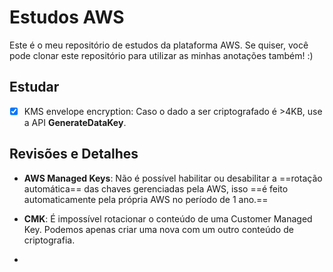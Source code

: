 # Estudos AWS
Este é o meu repositório de estudos da plataforma AWS. Se quiser, você pode clonar este repositório para utilizar as minhas anotações também! :)


## Estudar
- [x] KMS envelope encryption: Caso o dado a ser criptografado é >4KB, use a API **GenerateDataKey**.

## Revisões e Detalhes

- **AWS Managed Keys**: Não é possível habilitar ou desabilitar a ==rotação automática== das chaves gerenciadas pela AWS, isso ==é feito automaticamente pela própria AWS no período de 1 ano.==

- **CMK**: É impossível rotacionar o conteúdo de uma Customer Managed Key. Podemos apenas criar uma nova com um outro conteúdo de criptografia.

-
